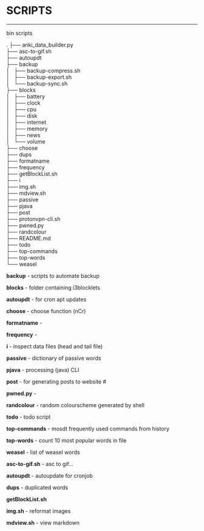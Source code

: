 # SCRIPTS

---

bin scripts

.
├── anki_data_builder.py        
├── asc-to-gif.sh               
├── autoupdt                    
├── backup                      
│   ├── backup-compress.sh      
│   ├── backup-export.sh        
│   └── backup-sync.sh          
├── blocks                      
│   ├── battery                 
│   ├── clock                   
│   ├── cpu                     
│   ├── disk                    
│   ├── internet                
│   ├── memory                  
│   ├── news                    
│   └── volume                  
├── choose                      
├── dups                        
├── formatname                  
├── frequency                   
├── getBlockList.sh             
├── i                           
├── img.sh                      
├── mdview.sh                   
├── passive                     
├── pjava                       
├── post                        
├── protonvpn-cli.sh            
├── pwned.py                    
├── randcolour                  
├── README.md                   
├── todo                        
├── top-commands                
├── top-words                   
└── weasel                      

**backup** - scripts to automate backup 

**blocks** - folder containing i3blocklets

**autoupdt** -  for cron apt updates

**choose** -  choose function (nCr)

**formatname** - 

**frequency** - 

**i** -  inspect data files (head and tail file)

**passive** - dictionary of passive words

**pjava** - processing (java) CLI

**post** - for generating posts to website #

**pwned.py** - 

**randcolour** - random colourscheme generated by shell

**todo** - todo script

**top-commands** - mosdt frequently used commands from history

**top-words** -  count 10 most popular words in file

**weasel** - list of weasel words

**asc-to-gif.sh**  - asc to gif...

**autoupdt** - autoupdate for cronjob

**dups** - duplicated words

**getBlockList.sh**

**img.sh** - reformat images

**mdview.sh** - view markdown 
